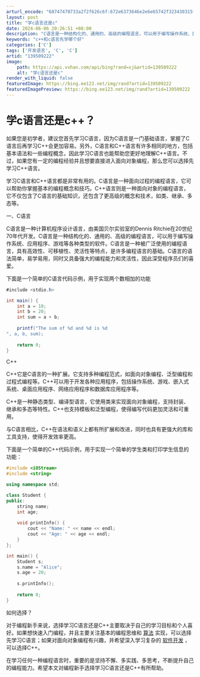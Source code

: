 ```yaml
---
arturl_encode: "68747470733a2f2f626c6f:672e6373646e2e6e65742f323430315f38333037333136312f:61727469636c652f64657461696c732f313339353039323232"
layout: post
title: "学c语言还是c"
date: 2024-06-06 20:26:51 +08:00
description: "C语言是一种结构化的、通用的、高级的编程语言，可以用于编写操作系统、应用程序、游戏等各种类型的软件。"
keywords: "c++和c语言先学哪个好"
categories: ['C']
tags: ['开发语言', 'C', 'C']
artid: "139509222"
image:
    path: https://api.vvhan.com/api/bing?rand=sj&artid=139509222
    alt: "学c语言还是c"
render_with_liquid: false
featuredImage: https://bing.ee123.net/img/rand?artid=139509222
featuredImagePreview: https://bing.ee123.net/img/rand?artid=139509222
---
```


# 学c语言还是c++？

如果您是初学者，建议您首先学习C语言，因为C语言是一门基础语言，掌握了C语言后再学习C++会更加容易。另外，C语言和C++语言有许多相同的地方，包括基本语法和一些编程概念，因此学习C语言也能帮助您更好地理解C++语言。不过，如果您有一定的编程经验并且想要直接进入面向对象编程，那么您可以选择先学习C++语言。

学习C语言和C++语言都是非常有用的。C语言是一种面向过程的编程语言，它可以帮助你掌握基本的编程概念和技巧。C++语言则是一种面向对象的编程语言，它不仅包含了C语言的基础知识，还包含了更高级的概念和技术，如类、继承、多态等。

一、C语言

C语言是一种计算机程序设计语言，由美国贝尔实验室的Dennis Ritchie在20世纪70年代开发。C语言是一种结构化的、通用的、高级的编程语言，可以用于编写操作系统、应用程序、游戏等各种类型的软件。C语言是一种被广泛使用的编程语言，具有高效性、可移植性、灵活性等特点，是许多编程语言的基础。C语言的语法简单，易学易用，同时又具备强大的编程能力和灵活性，因此深受程序员们的喜爱。

下面是一个简单的C语言代码示例，用于实现两个数相加的功能

```cs
#include <stdio.h>

int main() {
    int a = 10;
    int b = 20;
    int sum = a + b;
    
    printf("The sum of %d and %d is %d
", a, b, sum);
    
    return 0;
}
```

C++

C++它是C语言的一种扩展。它支持多种编程范式，如面向对象编程、泛型编程和过程式编程等。C++可以用于开发各种应用程序，包括操作系统、游戏、嵌入式系统、桌面应用程序、网络应用程序和数据库应用程序等。

C++是一种静态类型、编译型语言，它使用类来实现面向对象编程，支持封装、继承和多态等特性。C++也支持模板和泛型编程，使得编写代码更加灵活和可重用。

与C语言相比，C++在语法和语义上都有所扩展和改进，同时也具有更强大的库和工具支持，使得开发效率更高。

下面是一个简单的C++代码示例，用于实现一个简单的学生类和打印学生信息的功能：

```cpp
#include <iOStream>
#include <string>

using namespace std;

class Student {
public:
    string name;
    int age;
    
    void printInfo() {
        cout << "Name: " << name << endl;
        cout << "Age: " << age << endl;
    }
};

int main() {
    Student s;
    s.name = "Alice";
    s.age = 20;
    
    s.printInfo();
    
    return 0;
}
```

如何选择？

对于编程新手来说，选择学习C语言还是C++主要取决于自己的学习目标和个人喜好。如果想快速入门编程，并且主要关注基本的编程思维和
[算法](https://www.lsjlt.com/tag/%E7%AE%97%E6%B3%95/ "算法")
实现，可以选择先学习C语言；如果对面向对象编程有兴趣，并希望深入学习复杂的
[软件开发](https://www.lsjlt.com/tag/%E8%BD%AF%E4%BB%B6%E5%BC%80%E5%8F%91/ "软件开发")
，可以选择C++。

在学习任何一种编程语言时，重要的是坚持不懈、多实践、多思考，不断提升自己的编程能力。希望本文对编程新手选择学习C语言还是C++有所帮助。